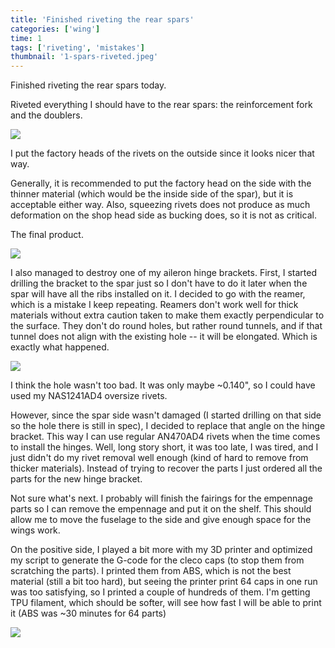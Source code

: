 ```yaml
---
title: 'Finished riveting the rear spars'
categories: ['wing']
time: 1
tags: ['riveting', 'mistakes']
thumbnail: '1-spars-riveted.jpeg'
---
```


Finished riveting the rear spars today.

<!-- more -->

Riveted everything I should have to the rear spars: the reinforcement fork and the doublers.

![](0-riveting-the-spars.jpeg)

I put the factory heads of the rivets on the outside since it looks nicer that way.

Generally, it is recommended to put the factory head on the side with the thinner material (which would be the inside side of the spar), but it is acceptable either way. Also, squeezing rivets does not produce as much deformation on the shop head side as bucking does, so it is not as critical.

The final product.

![](1-spars-riveted.jpeg)

I also managed to destroy one of my aileron hinge brackets. First, I started drilling the bracket to the spar just so I don't have to do it later when the spar will have all the ribs installed on it. I decided to go with the reamer, which is a mistake I keep repeating. Reamers don't work well for thick materials without extra caution taken to make them exactly perpendicular to the surface. They don't do round holes, but rather round tunnels, and if that tunnel does not align with the existing hole -- it will be elongated. Which is exactly what happened.

![](2-elongated-hole.jpeg)

I think the hole wasn't too bad. It was only maybe ~0.140", so I could have used my NAS1241AD4 oversize rivets.

However, since the spar side wasn't damaged (I started drilling on that side so the hole there is still in spec), I decided to replace that angle on the hinge bracket. This way I can use regular AN470AD4 rivets when the time comes to install the hinges. Well, long story short, it was too late, I was tired, and I just didn't do my rivet removal well enough (kind of hard to remove from thicker materials). Instead of trying to recover the parts I just ordered all the parts for the new hinge bracket.

Not sure what's next. I probably will finish the fairings for the empennage parts so I can remove the empennage and put it on the shelf. This should allow me to move the fuselage to the side and give enough space for the wings work.

On the positive side, I played a bit more with my 3D printer and optimized my script to generate the G-code for the cleco caps (to stop them from scratching the parts). I printed them from ABS, which is not the best material (still a bit too hard), but seeing the printer print 64 caps in one run was too satisfying, so I printed a couple of hundreds of them. I'm getting TPU filament, which should be softer, will see how fast I will be able to print it (ABS was ~30 minutes for 64 parts)

![](3-cleco-caps.jpeg)
